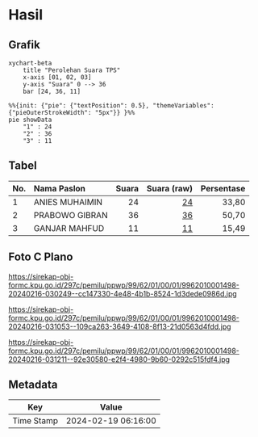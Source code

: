 # Hasil

## Grafik

```mermaid
xychart-beta
    title "Perolehan Suara TPS"
    x-axis [01, 02, 03]
    y-axis "Suara" 0 --> 36
    bar [24, 36, 11]
```

```mermaid
%%{init: {"pie": {"textPosition": 0.5}, "themeVariables": {"pieOuterStrokeWidth": "5px"}} }%%
pie showData
    "1" : 24
    "2" : 36
    "3" : 11
```

## Tabel

| No. | Nama Paslon    | Suara | Suara (raw) | Persentase |
|:--- |:-------------- | -----:| -----------:| ----------:|
| 1   | ANIES MUHAIMIN | 24    | [24][p-1]   | 33,80      |
| 2   | PRABOWO GIBRAN | 36    | [36][p-2]   | 50,70      |
| 3   | GANJAR MAHFUD  | 11    | [11][p-3]   | 15,49      |


[p-1]: https://github.com/gigit-pemilu/pemilu-2024-99-luar-negeri/blob/main/pilpres/hitung-suara/sub/99-luar-negeri/sub/62-kuala-lumpur-malaysia/sub/01-kuala-lumpur-malaysia/sub/0001-kuala-lumpur-malaysia/sub/498-tps-185/sub/paslon-1.txt
[p-2]: https://github.com/gigit-pemilu/pemilu-2024-99-luar-negeri/blob/main/pilpres/hitung-suara/sub/99-luar-negeri/sub/62-kuala-lumpur-malaysia/sub/01-kuala-lumpur-malaysia/sub/0001-kuala-lumpur-malaysia/sub/498-tps-185/sub/paslon-2.txt
[p-3]: https://github.com/gigit-pemilu/pemilu-2024-99-luar-negeri/blob/main/pilpres/hitung-suara/sub/99-luar-negeri/sub/62-kuala-lumpur-malaysia/sub/01-kuala-lumpur-malaysia/sub/0001-kuala-lumpur-malaysia/sub/498-tps-185/sub/paslon-3.txt

## Foto C Plano

https://sirekap-obj-formc.kpu.go.id/297c/pemilu/ppwp/99/62/01/00/01/9962010001498-20240216-030249--cc147330-4e48-4b1b-8524-1d3dede0986d.jpg

https://sirekap-obj-formc.kpu.go.id/297c/pemilu/ppwp/99/62/01/00/01/9962010001498-20240216-031053--109ca263-3649-4108-8f13-21d0563d4fdd.jpg

https://sirekap-obj-formc.kpu.go.id/297c/pemilu/ppwp/99/62/01/00/01/9962010001498-20240216-031211--92e30580-e2f4-4980-9b60-0292c515fdf4.jpg


## Metadata

| Key        | Value               |
| ---------- | ------------------- |
| Time Stamp | 2024-02-19 06:16:00 |



